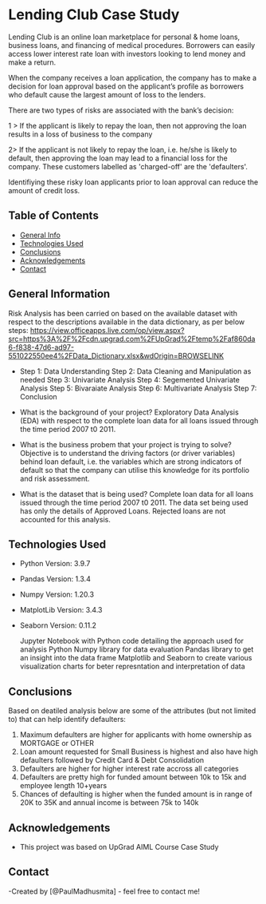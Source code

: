 # Lending Club Case Study
 
Lending Club is an online loan marketplace for personal & home loans, business loans, and financing of medical procedures.
Borrowers can easily access lower interest rate loan with investors looking to lend money and make a return.

When the company receives a loan application, the company has to make a decision for loan approval based on the applicant’s profile as borrowers who default cause the largest amount of loss to the lenders. 

There are two types of risks are associated with the bank’s decision:

1 > If the applicant is likely to repay the loan, then not approving the loan results in a loss of business to the company

2> If the applicant is not likely to repay the loan, i.e. he/she is likely to default, then approving the loan may lead to a financial loss for the company. These customers labelled as 'charged-off' are the 'defaulters'.  

Identifiying these risky loan applicants prior to loan approval can reduce the amount of credit loss.

## Table of Contents
* [General Info](#general-information)
* [Technologies Used](#technologies-used)
* [Conclusions](#conclusions)
* [Acknowledgements](#acknowledgements)
* [Contact](#contact)

## General Information
Risk Analysis has been carried on based on the available dataset with respect to the descriptions available in the data dictionary, as per below steps:
https://view.officeapps.live.com/op/view.aspx?src=https%3A%2F%2Fcdn.upgrad.com%2FUpGrad%2Ftemp%2Faf860da6-f838-47d6-ad97-551022550ee4%2FData_Dictionary.xlsx&wdOrigin=BROWSELINK
-  Step 1: Data Understanding
   Step 2: Data Cleaning and Manipulation as needed
   Step 3: Univariate Analysis
   Step 4: Segemented Univariate Analysis
   Step 5: Bivaraiate Analysis
   Step 6: Multivariate Analysis
   Step 7: Conclusion

- What is the background of your project?
  Exploratory Data Analysis (EDA) with respect to the complete loan data for all loans issued through the time period 2007 t0 2011. 

- What is the business probem that your project is trying to solve?
  Objective is to understand the driving factors (or driver variables) behind loan default, i.e. the variables which are strong indicators of default so that the company can utilise this knowledge for its portfolio and risk assessment. 

- What is the dataset that is being used?
 Complete loan data for all loans issued through the time period 2007 t0 2011.
 The data set being used has only the details of Approved Loans. Rejected loans are not accounted for this analysis.

## Technologies Used
- Python Version: 3.9.7
- Pandas Version: 1.3.4
- Numpy Version: 1.20.3
- MatplotLib Version: 3.4.3
- Seaborn Version: 0.11.2

  Jupyter Notebook with Python code detailing the approach used for analysis
  Python Numpy library for data evaluation
  Pandas library to get an insight into the data frame
  Matplotlib and Seaborn to create various visualization charts for beter represntation and interpretation of data

## Conclusions
Based on deatiled analysis below are some of the attributes (but not limited to) that can help identify defaulters:
1. Maximum defaulters are higher for applicants with home ownership as MORTGAGE or OTHER
2. Loan amount requested for Small Business is highest and also have high defaulters followed by Credit Card & Debt Consolidation
3. Defaulters are higher for higher interest rate accross all categories
4. Defaulters are pretty high for funded amount between 10k to 15k and employee length 10+years
5. Chances of defaulting is higher when the funded amount is in range of 20K to 35K and annual income is between 75k to 140k

## Acknowledgements
- This project was based on UpGrad AIML Course Case Study

## Contact
-Created by [@PaulMadhusmita] - feel free to contact me!
